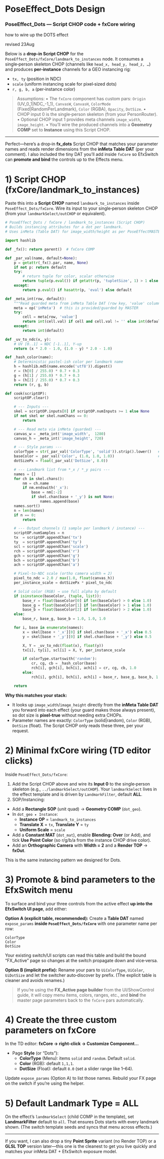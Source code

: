 # PoseEffect_Dots Design

### PoseEffect_Dots — Script CHOP code + fxCore wiring

how to wire up the DOTS effect

revised 23Aug

Below is a **drop‑in Script CHOP** for the `PoseEffect_Dots/fxCore/landmark_to_instances` node.
 It consumes a single‑person skeleton CHOP (channels like `head_x, head_y, head_z, …`) and produces **per‑instance** channels for a GEO instancing rig:

- `tx, ty` (position in NDC)
- `scale` (uniform instancing scale for pixel‑sized dots)
- `r, g, b, a` (per‑instance color)

> Assumptions:
>  • The `fxCore` component has custom pars: `Origin` (UV_0_1|NDC_-1_1), `CanvasW`, `CanvasH`, `ColorMode` (Fixed|RandomPerLandmark), `Color` (RGBA), `Opacity`, `DotSize`.
>  • CHOP input 0 is the single‑person skeleton (from your PersonRouter).
>  • Optional CHOP input 1 provides meta channels `image_width`, `image_height`.
>  • You’ll wire the produced channels into a **Geometry COMP** set to **Instance** using this Script CHOP.

------

Perfect—here’s a drop‑in **fx_dots** Script CHOP that matches your parameter names and reads render dimensions from the **inMeta Table DAT** (per your comment). I also included the tiny DAT you’ll add inside `fxCore` so EfxSwitch can **promote and bind** the controls up to the Effects menu.

# 1) Script CHOP (fxCore/landmark_to_instances)

Paste this into a **Script CHOP** named `landmark_to_instances` inside `PoseEffect_Dots/fxCore`. Wire its input to your single‑person skeleton CHOP (from your `landmarkSelect/outCHOP` or equivalent).

```python
# PoseEffect_Dots / fxCore / landmark_to_instances (Script CHOP)
# Builds instancing attributes for a dot per landmark.
# Uses inMeta (Table DAT) for image_width/height as per PoseEffectMASTER guidance.

import hashlib

def _fx(): return parent()  # fxCore COMP

def _par_val(name, default=None):
    p = getattr(_fx().par, name, None)
    if not p: return default
    try:
        # return tuple for color, scalar otherwise
        return tuple(p.eval()) if getattr(p, 'tupletSize', 1) > 1 else p.eval()
    except:
        return p.eval() if hasattr(p, 'eval') else default

def _meta_int(row, default):
    """Read guarded meta from inMeta Table DAT (row key, 'value' column)."""
    meta = op('inMeta')  # this is provided/guarded by MASTER
    try:
        cell = meta[row, 'value']
        return int(cell.val) if cell and cell.val != '' else int(default)
    except:
        return int(default)

def _uv_to_ndc(x, y):
    # UV [0..1] → NDC [-1..1], Y-up
    return (x * 2.0 - 1.0, (1.0 - y) * 2.0 - 1.0)

def _hash_color(name):
    # Deterministic pastel-ish color per landmark name
    h = hashlib.md5(name.encode('utf8')).digest()
    r = (h[0] / 255.0) * 0.7 + 0.3
    g = (h[1] / 255.0) * 0.7 + 0.3
    b = (h[2] / 255.0) * 0.7 + 0.3
    return (r, g, b)

def cook(scriptOP):
    scriptOP.clear()

    # --- Inputs ---
    skel = scriptOP.inputs[0] if scriptOP.numInputs >= 1 else None
    if not skel or skel.numChans == 0:
        return

    # --- Read meta via inMeta (guarded) ---
    canvas_w = _meta_int('image_width',  1280)
    canvas_h = _meta_int('image_height', 720)

    # --- Style params ---
    colorType = str(_par_val('ColorType', 'solid')).strip().lower()   # 'solid'|'random'
    baseColor = _par_val('Color', (1.0, 1.0, 1.0))                    # RGB
    dotSizePx = float(_par_val('DotSize', 8.0))

    # --- Landmark list from *_x / *_y pairs ---
    names = []
    for ch in skel.chans():
        nm = ch.name
        if nm.endswith('_x'):
            base = nm[:-2]
            if skel.chan(base + '_y') is not None:
                names.append(base)
    names.sort()
    n = len(names)
    if n == 0:
        return

    # --- Output channels (1 sample per landmark / instance) ---
    scriptOP.numSamples = n
    tx  = scriptOP.appendChan('tx')
    ty  = scriptOP.appendChan('ty')
    scl = scriptOP.appendChan('scale')
    rch = scriptOP.appendChan('r')
    gch = scriptOP.appendChan('g')
    bch = scriptOP.appendChan('b')
    ach = scriptOP.appendChan('a')

    # Pixel-to-NDC scale (ortho camera width = 2)
    pixel_to_ndc = 2.0 / max(1.0, float(canvas_h))
    per_instance_scale = dotSizePx * pixel_to_ndc

    # Solid color (RGB) → use full alpha by default
    if isinstance(baseColor, (tuple, list)):
        base_r = float(baseColor[0] if len(baseColor) > 0 else 1.0)
        base_g = float(baseColor[1] if len(baseColor) > 1 else 1.0)
        base_b = float(baseColor[2] if len(baseColor) > 2 else 1.0)
    else:
        base_r, base_g, base_b = 1.0, 1.0, 1.0

    for i, base in enumerate(names):
        x = skel[base + '_x'][0] if skel.chan(base + '_x') else 0.5
        y = skel[base + '_y'][0] if skel.chan(base + '_y') else 0.5

        X, Y = _uv_to_ndc(float(x), float(y))
        tx[i], ty[i], scl[i] = X, Y, per_instance_scale

        if colorType.startswith('random'):
            cr, cg, cb = _hash_color(base)
            rch[i], gch[i], bch[i], ach[i] = cr, cg, cb, 1.0
        else:
            rch[i], gch[i], bch[i], ach[i] = base_r, base_g, base_b, 1.0

    return
```

**Why this matches your stack:**

- It looks up `image_width`/`image_height` directly from the **inMeta Table DAT** you forward into each effect (your guard makes those always present), so dot size is **pixel‑true** without needing extra CHOPs.
- Parameter names are exactly: `ColorType` (solid|random), `Color` (RGB), `DotSize` (float). The Script CHOP only reads these three, per your request.

# 2) Minimal fxCore wiring (TD editor clicks)

Inside `PoseEffect_Dots/fxCore`:

1. Add the Script CHOP above and wire its **Input 0** to the single‑person skeleton (e.g., `../landmarkSelect/outCHOP`). Your `landmarkSelect` lives in the effect template and is driven by `LandmarkFilter`, default **ALL**.
2. SOP/Instancing:

- Add a **Rectangle SOP** (unit quad) → **Geometry COMP** (`dot_geo`).
- In `dot_geo ▸ Instance`:
  - **Instance OP** = `landmark_to_instances`
  - **Translate X** = `tx`, **Translate Y** = `ty`
  - **Uniform Scale** = `scale`
- Add a **Constant MAT** (`dot_mat`), enable **Blending: Over** (or Add), and tick **Use Point Color** (so r/g/b/a from the instance CHOP drive color).
- Add an **Orthographic Camera** with **Width = 2** and a **Render TOP** → **fxOut**.

This is the same instancing pattern we designed for Dots.

# 3) Promote & bind parameters to the EfxSwitch menu

To surface and bind your three controls from the active effect **up into the EfxSwitch UI page**, add either:

**Option A (explicit table, recommended):**
 Create a **Table DAT** named `expose_params` **inside `PoseEffect_Dots/fxCore`** with one parameter name per row:

```
ColorType
Color
DotSize
```

Your existing switch/UI scripts can read this table and build the bound “FX_Active” page so changes at the switch propagate down and vice‑versa.

**Option B (implicit prefix):**
 Rename your pars to `UiColorType`, `UiColor`, `UiDotSize` and let the switcher auto‑discover by prefix. (The explicit table is cleaner and avoids renames.)

> If you’re using the **FX_Active page builder** from the UI/ShowControl guide, it will copy menu items, colors, ranges, etc., and **bind** the master page parameters back to the `fxCore` pars automatically.

# 4) Create the three custom parameters on fxCore

In the TD editor: **fxCore → right‑click → Customize Component…**

- Page **Style** (or “Dots”):
  - **ColorType** (Menu): items `solid` and `random`. Default `solid`.
  - **Color** (RGB): default `1,1,1`.
  - **DotSize** (Float): default `8.0` (set a slider range like 1–64).

Update `expose_params` (Option A) to list those names. Rebuild your FX page on the switch if you’re using the helper.

# 5) Default Landmark Type = ALL

On the effect’s `landmarkSelect` (child COMP in the template), set **LandmarkFilter** default to `all`. That ensures Dots starts with every landmark shown. (The switch template seeds and syncs that menu across effects.)

------

If you want, I can also drop a tiny **Point Sprite** variant (no Render TOP) or a **GLSL TOP** version later—this one is the cleanest to get you live quickly and matches your inMeta DAT + EfxSwitch exposure model.
